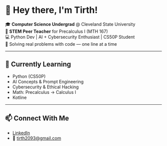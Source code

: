 # 👋 Hey there, I'm Tirth!

🎓 **Computer Science Undergrad** @ Cleveland State University  
🧠 **STEM Peer Teacher** for Precalculus I (MTH 167)  
💻 Python Dev | AI + Cybersecurity Enthusiast | CS50P Student  
🌱 Solving real problems with code — one line at a time

---

## 🚀 Currently Learning
- Python (CS50P)
- AI Concepts & Prompt Engineering
- Cybersecurity & Ethical Hacking
- Math: Precalculus → Calculus I
- Kotline

---

## 📫 Connect With Me
- [LinkedIn](https://www.linkedin.com/in/tirth-patel-949197346/)
- 📧 tirth2093@gmail.com



